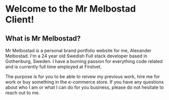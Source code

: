 # Welcome to the Mr Melbostad Client!

## What is Mr Melbostad?

Mr Melbostad is a personal brand portfolio website for me, Alexander Melbostad. I'm a 24 year old Swedish Full stack developer based in Gothenburg, Sweden.
I have a burning passion for everything code related and is currently full time employed at Firstvet. 

The purpose is for you to be able to reivew my previous work, hire me for work or buy something in the e-commerce store. If you have any questions about who I am or what I can do for you business, please do not hesitate to reach out to me.